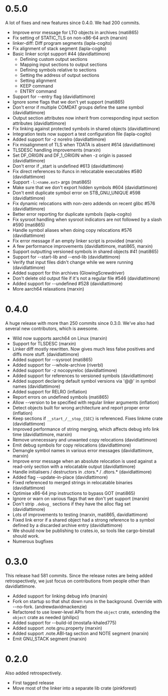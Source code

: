 # 0.5.0

A lot of fixes and new features since 0.4.0. We had 200 commits.

* Improve error message for LTO objects in archives (mati865)
* Fix setting of STATIC_TLS on non-x86-64 arch (marxin)
* linker-diff: Diff program segments (lapla-cogito)
* Fix alignment of stack segment (lapla-cogito)
* Basic linker script support #44 (davidlattimore)
  * Defining custom output sections
  * Mapping input sections to output sections
  * Defining symbols relative to sections
  * Setting the address of output sections
  * Setting alignment
  * KEEP command
  * ENTRY command
* Support for --entry flag (davidlattimore)
* Ignore some flags that we don't yet support (mati865)
* Don't error if multiple COMDAT groups define the same symbol (davidlattimore)
* Output section attributes now inherit from corresponding input section attributes (davidlattimore)
* Fix linking against protected symbols in shared objects (davidlattimore)
* Integration tests now support a test configuration file (lapla-cogito)
* Added support for -z norelro (davidlattimore)
* Fix misalignment of TLS when TDATA is absent #614 (davidlattimore)
* TLSDESC handling improvements (marxin)
* Set DF_ORIGIN and DF_1_ORIGIN when -z origin is passed (davidlattimore)
* Don't error if _start is undefined #613 (davidlattimore)
* Fix direct references to ifuncs in relocatable executables #580 (davidlattimore)
* Support `-l:<name.ext>` args (mati865)
* Make sure that we don't export hidden symbols #604 (davidlattimore)
* Don't emit duplicate symbol error on STB_GNU_UNIQUE #598 (davidlattimore)
* Fix dynamic relocations with non-zero addends on recent glibc #576 (davidlattimore)
* Better error reporting for duplicate symbols (lapla-cogito)
* Fix sysroot handling when sysroot indicators are not followed by a slash #590 (mati865)
* Handle symbol aliases when doing copy relocations #576 (davidlattimore)
* Fix error message if an empty linker script is provided (marxin)
* A few performance improvements (davidlattimore, mati865, marxin)
* Support outputting versioned symbols in shared objects #41 (mati865)
* Support for --start-lib and --end-lib (davidlattimore)
* Verify that input files didn't change while we were running (davidlattimore)
* Added support for thin archives (GlowingScrewdriver)
* Don't delete old output file if it's not a regular file #546 (davidlattimore)
* Added support for --undefined #528 (davidlattimore)
* More aarch64 relaxations (marxin)

# 0.4.0

A huge release with more than 250 commits since 0.3.0. We've also had several new contributors,
which is awesome.

* Wild now supports aarch64 on Linux (marxin)
* Support for TLSDESC (marxin)
* Linker diff mostly rewritten. Now gives much less false positives and diffs more stuff.
  (davidlattimore)
* Added support for --sysroot (mati865)
* Added support for --whole-archive (riverbl)
* Added support for -z nocopyreloc (davidlattimore)
* Added support for references to versioned symbols (davidlattimore)
* Added support declaring default symbol versions via '@@' in symbol names (davidlattimore)
* Added support for RELRO (inflation)
* Report errors on undefined symbols (mati865)
* Allow --version to be specified with regular linker arguments (inflation)
* Detect objects built for wrong architecture and report proper error (inflation)
* Keep sections if `__start_/__stop_{SEC}` is referenced. Fixes linkme crate (davidlattimore)
* Improved performance of string merging, which affects debug info link time (davidlattimore,
  marxin)
* Remove unnecessary and unwanted copy relocations (davidlattimore)
* Emit debug symbols for copy relocations (davidlattimore)
* Demangle symbol names in various error messages (davidlattimore, marxin)
* Improve error message when an absolute relocation is used against a read-only section with a
  relocatable output (davidlattimore)
* Handle initialisers / destructors in .ctors.* / .dtors.* (davidlattimore)
* Added flag --update-in-place (davidlattimore)
* Fixed referenced to merged strings in relocatable binaries (davidlattimore)
* Optimise x86-64 jmp instructions to bypass GOT (mati865)
* Ignore or warn on various flags that we don't yet support (marxin)
* Don't strip `.debug_` sections if they have the alloc flag set (davidlattimore)
* Lots of improvements to testing (marxin, mati865, davidlattimore)
* Fixed link error if a shared object had a strong reference to a symbol defined by a discarded
  archive entry (davidlattimore)
* We should now be publishing to crates.io, so tools like cargo-binstall should work.
* Numerous bugfixes

# 0.3.0

This release had 581 commits. Since the release notes are being added retrospectively, we just focus
on contributions from people other than davidlattimore.

* Added support for linking debug info (marxin)
* Fork on startup so that shut down runs in the background. Override with --no-fork.
  (andrewdavidmackenzie)
* Refactored to use lower-level APIs from the `object` crate, extending the `object` crate as needed
  (philipc)
* Added support for --build-id (mostafa-khaled775)
* Added support .note.gnu.property (marxin)
* Added support .note.ABI-tag section and NOTE segment (marxin)
* Emit GNU_STACK segment (marxin)

# 0.2.0

Also added retrospectively.

* First tagged release
* Move most of the linker into a separate lib crate (pinkforest)
